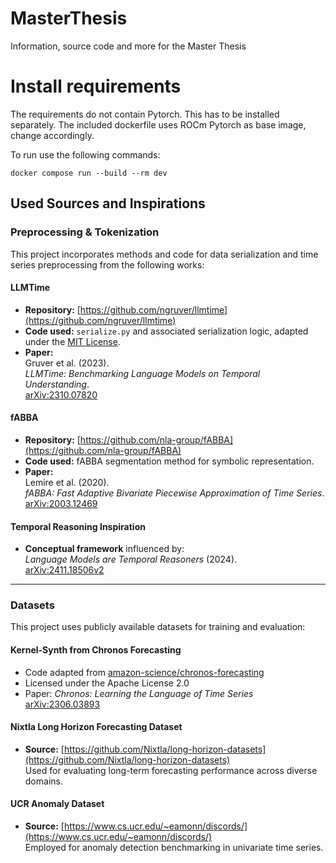 # MasterThesis
Information, source code and more for the Master Thesis


# Install requirements

The requirements do not contain Pytorch. This has to be installed separately. The included dockerfile uses ROCm Pytorch as base image, change accordingly.

To run use the following commands:
```
docker compose run --build --rm dev
```

## Used Sources and Inspirations

### Preprocessing & Tokenization

This project incorporates methods and code for data serialization and time series preprocessing from the following works:

#### LLMTime
- **Repository:** [https://github.com/ngruver/llmtime](https://github.com/ngruver/llmtime)
- **Code used:** `serialize.py` and associated serialization logic, adapted under the [MIT License](https://github.com/ngruver/llmtime/blob/main/LICENSE).
- **Paper:**  
  Gruver et al. (2023).  
  *LLMTime: Benchmarking Language Models on Temporal Understanding*.  
  [arXiv:2310.07820](https://arxiv.org/abs/2310.07820)

#### fABBA
- **Repository:** [https://github.com/nla-group/fABBA](https://github.com/nla-group/fABBA)
- **Code used:** fABBA segmentation method for symbolic representation.
- **Paper:**  
  Lemire et al. (2020).  
  *fABBA: Fast Adaptive Bivariate Piecewise Approximation of Time Series*.  
  [arXiv:2003.12469](https://arxiv.org/pdf/2003.12469)

#### Temporal Reasoning Inspiration
- **Conceptual framework** influenced by:  
  *Language Models are Temporal Reasoners* (2024).  
  [arXiv:2411.18506v2](https://arxiv.org/pdf/2411.18506v2)

---

### Datasets

This project uses publicly available datasets for training and evaluation:

#### Kernel-Synth from Chronos Forecasting
- Code adapted from [amazon-science/chronos-forecasting](https://github.com/amazon-science/chronos-forecasting)
- Licensed under the Apache License 2.0
- Paper: *Chronos: Learning the Language of Time Series*  
  [arXiv:2306.03893](https://arxiv.org/abs/2306.03893)

#### Nixtla Long Horizon Forecasting Dataset
- **Source:** [https://github.com/Nixtla/long-horizon-datasets](https://github.com/Nixtla/long-horizon-datasets)  
  Used for evaluating long-term forecasting performance across diverse domains.

#### UCR Anomaly Dataset
- **Source:** [https://www.cs.ucr.edu/~eamonn/discords/](https://www.cs.ucr.edu/~eamonn/discords/)  
  Employed for anomaly detection benchmarking in univariate time series.
